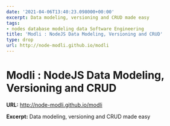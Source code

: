 ```yaml
---
date: '2021-04-06T13:40:23.098000+00:00'
excerpt: Data modeling, versioning and CRUD made easy
tags:
- nodes database modeling data Software Engineering
title: 'Modli : NodeJS Data Modeling, Versioning and CRUD'
type: drop
url: http://node-modli.github.io/modli
---
```


# Modli : NodeJS Data Modeling, Versioning and CRUD

**URL:** http://node-modli.github.io/modli

**Excerpt:** Data modeling, versioning and CRUD made easy
